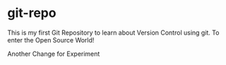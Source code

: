 # git-repo

This is my first Git Repository to learn about Version Control using git. To enter the Open Source World!

Another Change for Experiment
